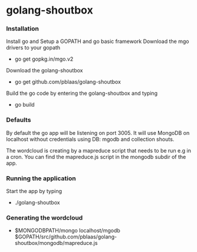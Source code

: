 # golang-shoutbox

### Installation

Install go and Setup a GOPATH and go basic framework
Download the mgo drivers to your gopath
- go get gopkg.in/mgo.v2

Download the golang-shoutbox
- go get github.com/pblaas/golang-shoutbox

Build the go code by entering the golang-shoutbox and typing
- go build

### Defaults

By default the go app will be listening on port 3005.
It will use MongoDB on localhost without credentials using DB: mgodb and collection shouts.

The wordcloud is creating by a mapreduce script that needs to be run e.g in a cron.
You can find the mapreduce.js script in the mongodb subdir of the app.

### Running the application

Start the app by typing 
- ./golang-shoutbox

### Generating the wordcloud

- $MONGODBPATH/mongo localhost/mgodb $GOPATH/src/github.com/pblaas/golang-shoutbox/mongodb/mapreduce.js

